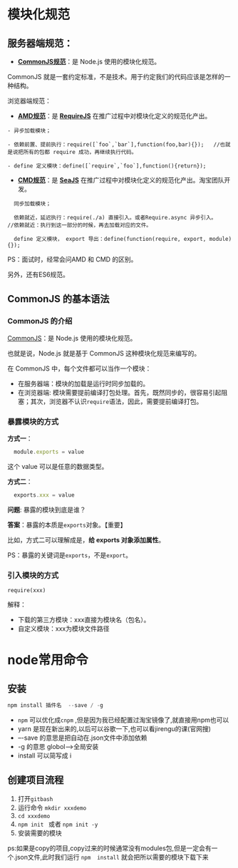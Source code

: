 # 模块化规范



## 服务器端规范：

- [**CommonJS规范**](http://www.commonjs.org/)：是 Node.js 使用的模块化规范。

CommonJS 就是一套约定标准，不是技术。用于约定我们的代码应该是怎样的一种结构。

浏览器端规范：

- [**AMD规范**](https://github.com/amdjs/amdjs-api)：是 **[RequireJS](http://requirejs.org/)** 在推广过程中对模块化定义的规范化产出。

```
- 异步加载模块；

- 依赖前置、提前执行：require([`foo`,`bar`],function(foo,bar){});   //也就是说把所有的包都 require 成功，再继续执行代码。

- define 定义模块：define([`require`,`foo`],function(){return});
```

- **[CMD规范]()**：是 **[SeaJS](http://seajs.org/)** 在推广过程中对模块化定义的规范化产出。淘宝团队开发。

```
  同步加载模块；

  依赖就近，延迟执行：require(./a) 直接引入。或者Require.async 异步引入。   //依赖就近：执行到这一部分的时候，再去加载对应的文件。

  define 定义模块， export 导出：define(function(require, export, module){});
```

PS：面试时，经常会问AMD 和 CMD 的区别。

另外，还有ES6规范。

## CommonJS 的基本语法

### CommonJS 的介绍

[CommonJS](http://www.commonjs.org/)：是 Node.js 使用的模块化规范。

也就是说，Node.js 就是基于 CommonJS 这种模块化规范来编写的。

在 CommonJS 中，每个文件都可以当作一个模块：

- 在服务器端：模块的加载是运行时同步加载的。
- 在浏览器端: 模块需要提前编译打包处理。首先，既然同步的，很容易引起阻塞；其次，浏览器不认识`require`语法，因此，需要提前编译打包。

### 暴露模块的方式

**方式一**：

```javascript
  module.exports = value
```

这个 value 可以是任意的数据类型。

**方式二**：

```javascript
  exports.xxx = value
```

**问题**: 暴露的模块到底是谁？

**答案**：暴露的本质是`exports`对象。【重要】

比如，方式二可以理解成是，**给 exports 对象添加属性**。

PS：暴露的关键词是`exports`，不是`export`。



### 引入模块的方式

```
require(xxx)
```

解释：

- 下载的第三方模块：xxx直接为模块名（包名）。
- 自定义模块：xxx为模块文件路径





# node常用命令

## 安装

```javascript
npm install 插件名  --save / -g
```

- `npm` 可以优化成`cnpm`  ,但是因为我已经配置过淘宝镜像了,就直接用npm也可以
- yarn 是现在新出来的,以后可以谷歌一下,也可以看jirengu的课(官网搜)
- –-save 的意思是把自动在.json文件中添加依赖
- -g 的意思 globol-->全局安装
- install 可以简写成 i

## 创建项目流程

1. 打开`gitbash` 
2. 运行命令  `mkdir xxxdemo`   
3. `cd xxxdemo`
4. `npm init `  或者 `npm init -y`
5. 安装需要的模块



ps:如果是copy的项目,copy过来的时候通常没有modules包,但是一定会有一个.json文件,此时我们运行 `npm  install` 就会把所以需要的模块下载下来

​		



